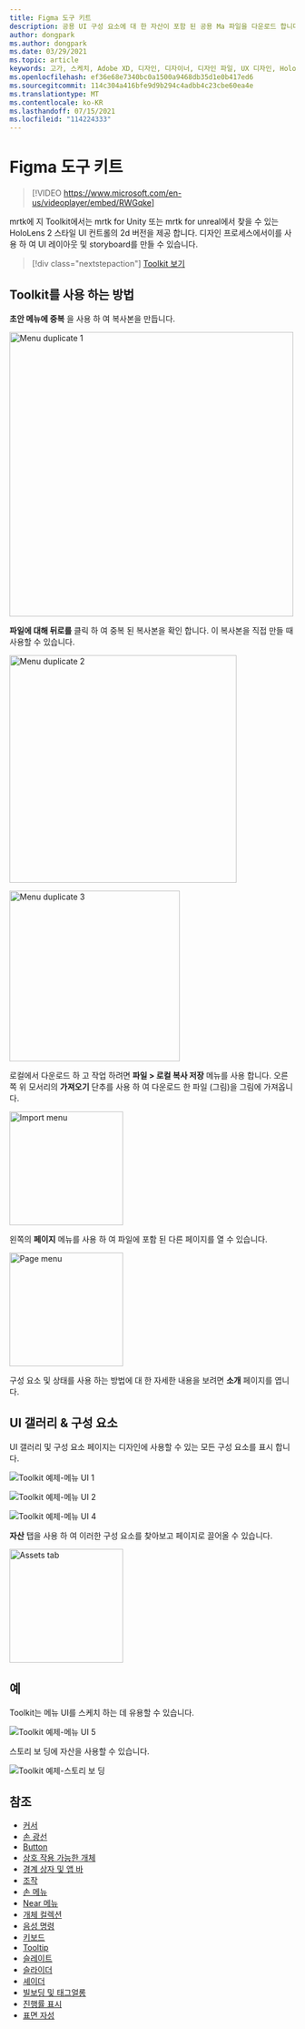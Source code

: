 ```yaml
---
title: Figma 도구 키트
description: 공용 UI 구성 요소에 대 한 자산이 포함 된 공용 Ma 파일을 다운로드 합니다.
author: dongpark
ms.author: dongpark
ms.date: 03/29/2021
ms.topic: article
keywords: 고가, 스케치, Adobe XD, 디자인, 디자이너, 디자인 파일, UX 디자인, HoloLens, mrtk, 혼합 현실 Toolkit
ms.openlocfilehash: ef36e68e7340bc0a1500a9468db35d1e0b417ed6
ms.sourcegitcommit: 114c304a416bfe9d9b294c4adbb4c23cbe60ea4e
ms.translationtype: MT
ms.contentlocale: ko-KR
ms.lasthandoff: 07/15/2021
ms.locfileid: "114224333"
---
```

# <a name="figma-toolkit"></a>Figma 도구 키트

> [!VIDEO https://www.microsoft.com/en-us/videoplayer/embed/RWGqke]

mrtk에 지 Toolkit에서는 mrtk for Unity 또는 mrtk for unreal에서 찾을 수 있는 HoloLens 2 스타일 UI 컨트롤의 2d 버전을 제공 합니다. 디자인 프로세스에서이를 사용 하 여 UI 레이아웃 및 storyboard를 만들 수 있습니다.

> [!div class="nextstepaction"]
> [Toolkit 보기](https://www.figma.com/file/ltLag9SxjUIyLQFsp7NNE7/Figma-Toolkit-for-MRTK-%2F-HoloLens%2C-Windows-Mixed-Reality?node-id=116%3A4)

## <a name="how-to-use-figma-toolkit"></a>Toolkit를 사용 하는 방법
**초안 메뉴에 중복** 을 사용 하 여 복사본을 만듭니다.

<img src="images/UX_Figma_Use1.png" width="500px" alt="Menu duplicate 1"><br>

**파일에 대해 뒤로를** 클릭 하 여 중복 된 복사본을 확인 합니다. 이 복사본을 직접 만들 때 사용할 수 있습니다.

<img src="images/UX_Figma_Use2.png" width="400px" alt="Menu duplicate 2"><br>

<img src="images/UX_Figma_Use3.png" width="300px" alt="Menu duplicate 3"><br>

로컬에서 다운로드 하 고 작업 하려면 **파일 > 로컬 복사 저장** 메뉴를 사용 합니다. 오른쪽 위 모서리의 **가져오기** 단추를 사용 하 여 다운로드 한 파일 (그림)을 그림에 가져옵니다.

<img src="images/UX_FigmaToolkit_Import.png" width="200px" alt="Import menu"><br>

왼쪽의 **페이지** 메뉴를 사용 하 여 파일에 포함 된 다른 페이지를 열 수 있습니다.

<img src="images/UX_FigmaToolkit_PageMenu.png" width="200px" alt="Page menu"><br>

구성 요소 및 상태를 사용 하는 방법에 대 한 자세한 내용을 보려면 **소개** 페이지를 엽니다.

## <a name="ui-gallery--components"></a>UI 갤러리 & 구성 요소
UI 갤러리 및 구성 요소 페이지는 디자인에 사용할 수 있는 모든 구성 요소를 표시 합니다.

![Toolkit 예제-메뉴 UI 1](images/UX_FigmaToolkit_Components_Menu1.png)<br>

![Toolkit 예제-메뉴 UI 2](images/UX_FigmaToolkit_Components_Menu2.png)<br>


![Toolkit 예제-메뉴 UI 4](images/UX_FigmaToolkit_Components_Menu3a.png)<br>

**자산** 탭을 사용 하 여 이러한 구성 요소를 찾아보고 페이지로 끌어올 수 있습니다.

<img src="images/UX_FigmaToolkit_Components_Menu3.png" width="200px" alt="Assets tab"><br>


## <a name="examples"></a>예

Toolkit는 메뉴 UI를 스케치 하는 데 유용할 수 있습니다. 

![Toolkit 예제-메뉴 UI 5](images/UX_FigmaToolkit_Examples_Menu.png)<br>


스토리 보 딩에 자산을 사용할 수 있습니다.

![Toolkit 예제-스토리 보 딩](images/UX_FigmaToolkit_Examples_Storyboarding.png)<br>


## <a name="see-also"></a>참조

* [커서](cursors.md)
* [손 광선](point-and-commit.md)
* [Button](button.md)
* [상호 작용 가능한 개체](interactable-object.md)
* [경계 상자 및 앱 바](app-bar-and-bounding-box.md)
* [조작](direct-manipulation.md)
* [손 메뉴](hand-menu.md)
* [Near 메뉴](near-menu.md)
* [개체 컬렉션](object-collection.md)
* [음성 명령](voice-input.md)
* [키보드](keyboard.md)
* [Tooltip](tooltip.md)
* [슬레이트](slate.md)
* [슬라이더](slider.md)
* [셰이더](shader.md)
* [빌보딩 및 태그얼롱](billboarding-and-tag-along.md)
* [진행률 표시](progress.md)
* [표면 자성](surface-magnetism.md)
